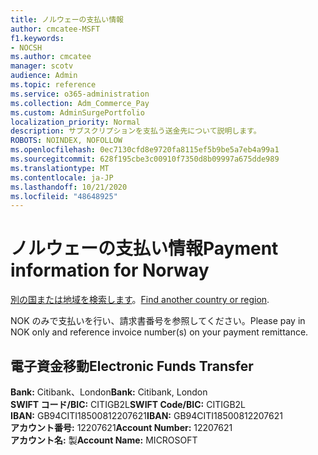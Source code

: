 ```yaml
---
title: ノルウェーの支払い情報
author: cmcatee-MSFT
f1.keywords:
- NOCSH
ms.author: cmcatee
manager: scotv
audience: Admin
ms.topic: reference
ms.service: o365-administration
ms.collection: Adm_Commerce_Pay
ms.custom: AdminSurgePortfolio
localization_priority: Normal
description: サブスクリプションを支払う送金先について説明します。
ROBOTS: NOINDEX, NOFOLLOW
ms.openlocfilehash: 0ec7130cfd8e9720fa8115ef5b9be5a7eb4a99a1
ms.sourcegitcommit: 628f195cbe3c00910f7350d8b09997a675dde989
ms.translationtype: MT
ms.contentlocale: ja-JP
ms.lasthandoff: 10/21/2020
ms.locfileid: "48648925"
---
```

# <a name="payment-information-for-norway"></a><span data-ttu-id="18f22-103">ノルウェーの支払い情報</span><span class="sxs-lookup"><span data-stu-id="18f22-103">Payment information for Norway</span></span>

<span data-ttu-id="18f22-104">[別の国または地域を検索します](../billing-and-payments/pay-for-your-subscription.md)。</span><span class="sxs-lookup"><span data-stu-id="18f22-104">[Find another country or region](../billing-and-payments/pay-for-your-subscription.md).</span></span>

<span data-ttu-id="18f22-105">NOK のみで支払いを行い、請求書番号を参照してください。</span><span class="sxs-lookup"><span data-stu-id="18f22-105">Please pay in NOK only and reference invoice number(s) on your payment remittance.</span></span>

## <a name="electronic-funds-transfer"></a><span data-ttu-id="18f22-106">電子資金移動</span><span class="sxs-lookup"><span data-stu-id="18f22-106">Electronic Funds Transfer</span></span>

<span data-ttu-id="18f22-107">**Bank:** Citibank、London</span><span class="sxs-lookup"><span data-stu-id="18f22-107">**Bank:** Citibank, London</span></span>  
<span data-ttu-id="18f22-108">**SWIFT コード/BIC:** CITIGB2L</span><span class="sxs-lookup"><span data-stu-id="18f22-108">**SWIFT Code/BIC:** CITIGB2L</span></span>  
<span data-ttu-id="18f22-109">**IBAN:** GB94CITI18500812207621</span><span class="sxs-lookup"><span data-stu-id="18f22-109">**IBAN:** GB94CITI18500812207621</span></span>  
<span data-ttu-id="18f22-110">**アカウント番号:** 12207621</span><span class="sxs-lookup"><span data-stu-id="18f22-110">**Account Number:** 12207621</span></span>  
<span data-ttu-id="18f22-111">**アカウント名:** 製</span><span class="sxs-lookup"><span data-stu-id="18f22-111">**Account Name:** MICROSOFT</span></span>  